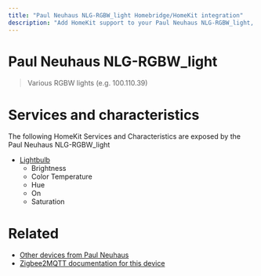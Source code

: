 ```yaml
---
title: "Paul Neuhaus NLG-RGBW_light Homebridge/HomeKit integration"
description: "Add HomeKit support to your Paul Neuhaus NLG-RGBW_light, using Homebridge, Zigbee2MQTT and homebridge-z2m."
---
```

<!---
This file has been GENERATED using src/docgen/docgen.ts
DO NOT EDIT THIS FILE MANUALLY!
-->
# Paul Neuhaus NLG-RGBW_light
> Various RGBW lights (e.g. 100.110.39)


# Services and characteristics
The following HomeKit Services and Characteristics are exposed by
the Paul Neuhaus NLG-RGBW_light

* [Lightbulb](../../light.md)
  * Brightness
  * Color Temperature
  * Hue
  * On
  * Saturation


# Related
* [Other devices from Paul Neuhaus](../index.md#paul_neuhaus)
* [Zigbee2MQTT documentation for this device](https://www.zigbee2mqtt.io/devices/NLG-RGBW_light.html)